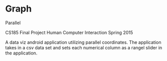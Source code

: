 # Graph
Parallel


CS185 Final Project
Human Computer Interaction
Spring 2015


A data viz android application utilizing parallel coordinates.
The application takes in a csv data set and sets each numerical column as a rangel slider in the application.
